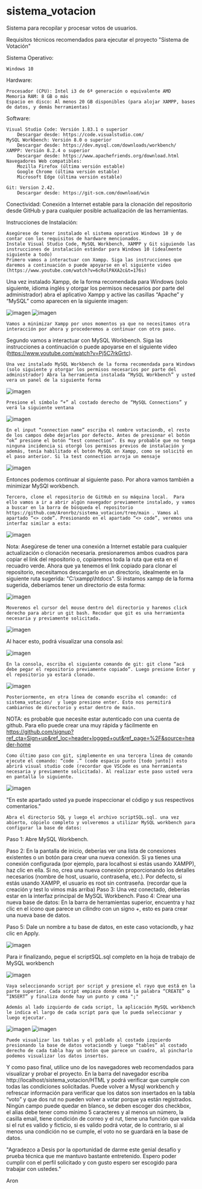 # sistema_votacion
Sistema para recopilar y procesar votos de usuarios.

Requisitos técnicos recomendados para ejecutar el proyecto "Sistema de Votación"

Sistema Operativo:

    Windows 10

Hardware:

    Procesador (CPU): Intel i3 de 6ª generación o equivalente AMD
    Memoria RAM: 8 GB o más
    Espacio en disco: Al menos 20 GB disponibles (para alojar XAMPP, bases de datos, y demás herramientas)

Software:

    Visual Studio Code: Versión 1.83.1 o superior
        Descargar desde: https://code.visualstudio.com/
    MySQL Workbench: Versión 8.0 o superior
        Descargar desde: https://dev.mysql.com/downloads/workbench/
    XAMPP: Versión 8.2.4 o superior
        Descargar desde: https://www.apachefriends.org/download.html
    Navegadores Web compatibles:
        Mozilla Firefox (última versión estable)
        Google Chrome (última versión estable)
        Microsoft Edge (última versión estable)

    Git: Version 2.42.
        Descargar desde: https://git-scm.com/download/win

Conectividad:
    Conexión a Internet estable para la clonación del repositorio desde GitHub y para cualquier posible actualización de las herramientas.

Instrucciones de Instalación:

    Asegúrese de tener instalado el sistema operativo Windows 10 y de contar con los requisitos de hardware mencionados.
    Instale Visual Studio Code, MySQL Workbench, XAMPP y Git siguiendo las instrucciones de instalación estándar para Windows 10 (idealmente siguiente a todo)
    Primero vamos a interactuar con Xampp. Siga las instrucciones que daremos a continuación o puede apoyarse en el siguiente video (https://www.youtube.com/watch?v=6cRolPAXA2c&t=176s)

Una vez instalado Xampp, de la forma recomendada para Windows (solo siguiente, idioma inglés y otorgar los permisos necesarios por parte del administrador) abra el aplicativo Xampp y active las casillas “Apache” y “MySQL” como aparecen en la siguiente imagen:

   ![imagen](https://github.com/Aronrbz/sistema_votacion/assets/101678799/456ae80f-1c22-4001-a370-9e1ebbe0a9df) ![imagen](https://github.com/Aronrbz/sistema_votacion/assets/101678799/31cad434-2233-4470-9d78-4debdde40895)



    Vamos a minimizar Xampp por unos momentos ya que no necesitamos otra interacción por ahora y procederemos a continuar con otro paso.

Segundo vamos a interactuar con MySQL Workbench. Siga las instrucciones a continuación o puede apoyarse en el siguiente video (https://www.youtube.com/watch?v=Pj5C7rkGrtc).



    Una vez instalado MySQL Workbench de la forma recomendada para Windows (solo siguiente y otorgar los permisos necesarios por parte del administrador) Abra la herramienta instalada “MySQL Workbench” y usted vera un panel de la siguiente forma

![imagen](https://github.com/Aronrbz/sistema_votacion/assets/101678799/d3bff291-cb7b-4e8f-844a-c88b3d5670d9)


    Presione el símbolo “+” al costado derecho de “MySQL Connections” y verá la siguiente ventana

![imagen](https://github.com/Aronrbz/sistema_votacion/assets/101678799/2a7bfd92-6fe6-47e7-ac98-d3b0a44a082e)


    En el input “connection name” escriba el nombre votaciondb, el resto de los campos debe dejarlos por defecto. Antes de presionar el botón “ok” presione el botón “test connection”. Es muy probable que no tenga ninguna incidencia si otorgó los permisos previos de instalación y además, tenía habilitado el botón MySQL en Xampp, como se solicitó en el paso anterior. Si la test connection arroja un mensaje

![imagen](https://github.com/Aronrbz/sistema_votacion/assets/101678799/8f30b518-4d40-4bac-b533-1740a96b7566)


Entonces podemos continuar al siguiente paso. Por ahora vamos también a minimizar MySQl workbench.

    Tercero, clone el repositorio de GitHub en su máquina local.  Para ello vamos a ir a abrir algún navegador previamente instalado, y vamos a buscar en la barra de búsqueda el repositorio https://github.com/Aronrbz/sistema_votacion/tree/main . Vamos al apartado “<> code”. Presionando en el apartado “<> code”, veremos una interfaz similar a esta:

![imagen](https://github.com/Aronrbz/sistema_votacion/assets/101678799/a63efa3f-1c97-4880-8242-af83e60ba72b)

 
Nota: Asegúrese de tener una conexión a Internet estable para cualquier actualización o clonación necesaria.
presionaremos ambos cuadros para copiar el link del repositorio o, copiaremos toda la ruta que esta en el recuadro verde. Ahora que ya tenemos el link copiado para clonar el repositorio, necesitamos descargarlo en un directorio, idealmente en la siguiente ruta sugerida: "C:\xampp\htdocs". Si instamos xampp de la forma sugerida, deberíamos tener un directorio de esta forma:

 ![imagen](https://github.com/Aronrbz/sistema_votacion/assets/101678799/d3d193ce-2c0c-4eb1-808b-626db51337ae)


    Moveremos el cursor del mouse dentro del directorio y haremos click derecho para abrir un git bash. Recodar que git es una herramienta necesaria y previamente solicitada.

![imagen](https://github.com/Aronrbz/sistema_votacion/assets/101678799/0ed64cba-b998-408e-855a-aa05b959edd6)


Al hacer esto, podrá visualizar una consola así:

![imagen](https://github.com/Aronrbz/sistema_votacion/assets/101678799/72f2ba23-78cd-408c-a0d6-31f5593bffd3)
 

    En la consola, escriba el siguiente comando de git: git clone “acá debe pegar el repositorio previamente copiado”. Luego presione Enter y el repositorio ya estará clonado.
 
![imagen](https://github.com/Aronrbz/sistema_votacion/assets/101678799/7f1ea082-603e-4524-9b1f-861827d294a4)

 
    Posteriormente, en otra línea de comando escriba el comando: cd sistema_votacion/  y luego presione enter. Esto nos permitirá cambiarnos de directorio y estar dentro de main.

NOTA:  es probable que necesite estar autenticado con una cuenta de github. Para ello puede crear una muy rápida y fácilmente en https://github.com/signup?ref_cta=Sign+up&ref_loc=header+logged+out&ref_page=%2F&source=header-home

    Como último paso con git, simplemente en una tercera línea de comando ejecute el comando: “code .” (code espacio punto [todo junto]) esto abrirá visual studio code (recordar que VSCode es una herramienta necesaria y previamente solicitada). Al realizar este paso usted vera en pantalla lo siguiente.

![imagen](https://github.com/Aronrbz/sistema_votacion/assets/101678799/61fae510-c63a-4555-b49a-e6536b524084)


"En este apartado usted ya puede inspeccionar el código y sus respectivos comentarios."

    Abra el directorio SQL y luego el archivo scriptSQL.sql. una vez abierto, cópielo completo y volveremos a utilizar MySQL workbench para configurar la base de datos: 


Paso 1: Abre MySQL Workbench.

Paso 2: En la pantalla de inicio, deberías ver una lista de conexiones existentes o un botón para crear una nueva conexión. Si ya tienes una conexión configurada (por ejemplo, para localhost si estás usando XAMPP), haz clic en ella. Si no, crea una nueva conexión proporcionando los detalles necesarios (nombre de host, usuario, contraseña, etc.). Por defecto, si estás usando XAMPP, el usuario es root sin contraseña.
(recordar que la creación y test lo vimos más arriba)
Paso 3: Una vez conectado, deberías estar en la interfaz principal de MySQL Workbench.
Paso 4: Crear una nueva base de datos: 
En la barra de herramientas superior, encuentra y haz clic en el icono que parece un cilindro con un signo +, esto es para crear una nueva base de datos.

Paso 5: Dale un nombre a tu base de datos, en este caso votaciondb, y haz clic en Apply.

![imagen](https://github.com/Aronrbz/sistema_votacion/assets/101678799/b5bd661b-e180-4c82-80e6-c30210904a16)


Para ir finalizando, pegue el scriptSQL.sql completo en la hoja de trabajo de MySQL workbench

![imagen](https://github.com/Aronrbz/sistema_votacion/assets/101678799/b4905819-8e71-48b4-a605-501a6ccb96b2)



    Vaya seleccionando script por script y presione el rayo que está en la parte superior. Cada script empieza donde está la palabra “CREATE” o “INSERT” y finaliza donde hay un punto y coma ";"

    Además al lado izquierdo de cada script, la aplicación MySQL workbench le indica el largo de cada script para que lo pueda seleccionar y luego ejecutar.

![imagen](https://github.com/Aronrbz/sistema_votacion/assets/101678799/9c30a0d9-2b8c-4ff5-9086-ef1442fae6ad)  ![imagen](https://github.com/Aronrbz/sistema_votacion/assets/101678799/bcea47ad-8a7e-4a93-8f7d-781d70163e71)

   

    Puede visualizar las tablas y el poblado al costado izquierdo presionando la base de datos votaciondb y luego “tables” al costado derecho de cada tabla hay un botón que parece un cuadro, al pincharlo podemos visualizar los datos insertos.


Y como paso final, utilice uno de los navegadores web recomendados para visualizar y probar el proyecto. En la barra del navegador escriba http://localhost/sistema_votacion/HTML y podrá verificar que cumple con todas las condiciones solicitadas. Puede volver a Mysql workbench y refrescar información para verificar que los datos son insertados en la tabla “voto” y que dos rut no pueden volver a votar porque ya están registrados. Ningún campo puede quedar en blanco, se deben escoger dos checkbox, el alias debe tener como mínimo 5 caracteres y al menos un número, la casilla email, tiene condición de correo y el rut, tiene una función que valida si el rut es valido y ficticio, si es valido podrá votar, de lo contrario, si al menos una condición no se cumple, el voto no se guardará en la base de datos.

"Agradezco a Desis por la oportunidad de darme este genial desafío y prueba técnica que me mantuvo bastante entretenido. Espero poder cumplir con el perfil solicitado y con gusto espero ser escogido para trabajar con ustedes."

Aron
